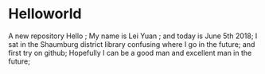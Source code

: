 # Helloworld
A new repository
Hello ; My name is Lei Yuan ; and today is June 5th 2018;  I sat in the Shaumburg district library confusing where I go in the future; and first try on github;  Hopefully I can be a good man and excellent man in the future; 
